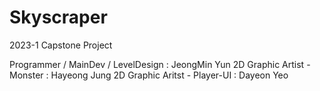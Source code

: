 # Skyscraper
2023-1 Capstone Project

Programmer / MainDev / LevelDesign  : JeongMin Yun 
2D Graphic Artist - Monster         : Hayeong Jung 
2D Graphic Aritst - Player-UI       : Dayeon Yeo

